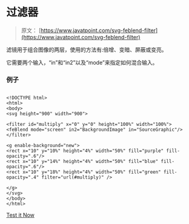 # <feblend>过滤器</feblend>

> 原文： [https://www.javatpoint.com/svg-feblend-filter](https://www.javatpoint.com/svg-feblend-filter)

<feblend>滤镜用于组合图像的两层，使用的方法有:倍增、变暗、屏蔽或变亮。</feblend>

它需要两个输入，“in”和“in2”以及“mode”来指定如何混合输入。

### 例子

```

<!DOCTYPE html>
<html>
<body>
<svg height="900" width="900">

<filter id="multiply" x="0" y="0" height="100%" width="100%">
<feBlend mode="screen" in2="BackgroundImage" in="SourceGraphic"/>
</filter>

<g enable-background="new">
<rect x="10" y="10%" height="4%" width="50%" fill="purple" fill-opacity=".6"/>
<rect x="10" y="14%" height="4%" width="50%" fill="blue" fill-opacity=".6"/>
<rect x="10" y="18%" height="4%" width="50%" fill="green" fill-opacity=".4" filter="url(#multiply)" />

</g>
</svg>
</body>
</html>

```

[Test it Now](https://www.javatpoint.com/oprweb/test.jsp?filename=feblend)